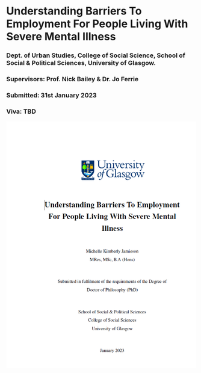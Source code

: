 # Understanding Barriers To Employment For People Living With Severe Mental Illness

### Dept. of Urban Studies, College of Social Science, School of Social & Political Sciences, University of Glasgow. 

### Supervisors: Prof. Nick Bailey & Dr. Jo Ferrie

### Submitted: 31st January 2023

### Viva: TBD

![](figure/frontcover.png)
